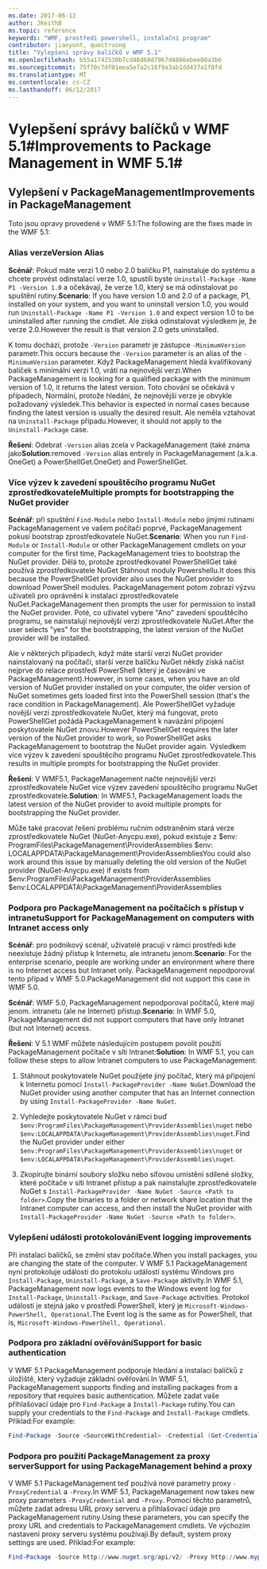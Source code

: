 ```yaml
---
ms.date: 2017-06-12
author: JKeithB
ms.topic: reference
keywords: "WMF, prostředí powershell, instalační program"
contributor: jianyunt, quoctruong
title: "Vylepšení správy balíčků v WMF 5.1"
ms.openlocfilehash: b55a1742530b7cd48d60d79b7d4866ebee80a3b6
ms.sourcegitcommit: 75f70c7df01eea5e7a2c16f9a3ab1dd437a1f8fd
ms.translationtype: MT
ms.contentlocale: cs-CZ
ms.lasthandoff: 06/12/2017
---
```

# <a name="improvements-to-package-management-in-wmf-51"></a><span data-ttu-id="4f413-103">Vylepšení správy balíčků v WMF 5.1#</span><span class="sxs-lookup"><span data-stu-id="4f413-103">Improvements to Package Management in WMF 5.1#</span></span>

## <a name="improvements-in-packagemanagement"></a><span data-ttu-id="4f413-104">Vylepšení v PackageManagement</span><span class="sxs-lookup"><span data-stu-id="4f413-104">Improvements in PackageManagement</span></span> ##
<span data-ttu-id="4f413-105">Toto jsou opravy provedené v WMF 5.1:</span><span class="sxs-lookup"><span data-stu-id="4f413-105">The following are the fixes made in the WMF 5.1:</span></span> 

### <a name="version-alias"></a><span data-ttu-id="4f413-106">Alias verze</span><span class="sxs-lookup"><span data-stu-id="4f413-106">Version Alias</span></span>

<span data-ttu-id="4f413-107">**Scénář**: Pokud máte verzi 1.0 nebo 2.0 balíčku P1, nainstaluje do systému a chcete provést odinstalaci verze 1.0, spustili byste `Uninstall-Package -Name P1 -Version 1.0` a očekávají, že verze 1.0, který se má odinstalovat po spuštění rutiny.</span><span class="sxs-lookup"><span data-stu-id="4f413-107">**Scenario**: If you have version 1.0 and 2.0 of a package, P1, installed on your system, and you want to uninstall version 1.0, you would run `Uninstall-Package -Name P1 -Version 1.0` and expect version 1.0 to be uninstalled after running the cmdlet.</span></span> <span data-ttu-id="4f413-108">Ale získá odinstalovat výsledkem je, že verze 2.0.</span><span class="sxs-lookup"><span data-stu-id="4f413-108">However the result is that version 2.0 gets uninstalled.</span></span>  
    
<span data-ttu-id="4f413-109">K tomu dochází, protože `-Version` parametr je zástupce `-MinimumVersion` parametr.</span><span class="sxs-lookup"><span data-stu-id="4f413-109">This occurs because the `-Version` parameter is an alias of the `-MinimumVersion` parameter.</span></span> <span data-ttu-id="4f413-110">Když PackageManagement hledá kvalifikovaný balíček s minimální verzi 1.0, vrátí na nejnovější verzi.</span><span class="sxs-lookup"><span data-stu-id="4f413-110">When PackageManagement is looking for a qualified package with the minimum version of 1.0, it returns the latest version.</span></span> <span data-ttu-id="4f413-111">Toto chování se očekává v případech, Normální, protože hledání, že nejnovější verze je obvykle požadovaný výsledek.</span><span class="sxs-lookup"><span data-stu-id="4f413-111">This behavior is expected in normal cases because finding the latest version is usually the desired result.</span></span> <span data-ttu-id="4f413-112">Ale neměla vztahovat na `Uninstall-Package` případu.</span><span class="sxs-lookup"><span data-stu-id="4f413-112">However, it should not apply to the `Uninstall-Package` case.</span></span>
    
<span data-ttu-id="4f413-113">**Řešení**: Odebrat `-Version` alias zcela v PackageManagement (také známa jako</span><span class="sxs-lookup"><span data-stu-id="4f413-113">**Solution**:removed `-Version` alias entirely in PackageManagement (a.k.a.</span></span> <span data-ttu-id="4f413-114">OneGet) a PowerShellGet.</span><span class="sxs-lookup"><span data-stu-id="4f413-114">OneGet) and PowerShellGet.</span></span> 

### <a name="multiple-prompts-for-bootstrapping-the-nuget-provider"></a><span data-ttu-id="4f413-115">Více výzev k zavedení spouštěcího programu NuGet zprostředkovatele</span><span class="sxs-lookup"><span data-stu-id="4f413-115">Multiple prompts for bootstrapping the NuGet provider</span></span>

<span data-ttu-id="4f413-116">**Scénář**: při spuštění `Find-Module` nebo `Install-Module` nebo jinými rutinami PackageManagement ve vašem počítači poprvé, PackageManagement pokusí bootstrap zprostředkovatele NuGet.</span><span class="sxs-lookup"><span data-stu-id="4f413-116">**Scenario**: When you run `Find-Module` or `Install-Module` or other PackageManagement cmdlets on your computer for the first time, PackageManagement tries to bootstrap the NuGet provider.</span></span> <span data-ttu-id="4f413-117">Dělá to, protože zprostředkovatel PowerShellGet také používá zprostředkovatele NuGet Stáhnout moduly Powershellu.</span><span class="sxs-lookup"><span data-stu-id="4f413-117">It does this because the PowerShellGet provider also uses the NuGet provider to download PowerShell modules.</span></span> <span data-ttu-id="4f413-118">PackageManagement potom zobrazí výzvu uživateli pro oprávnění k instalaci zprostředkovatele NuGet.</span><span class="sxs-lookup"><span data-stu-id="4f413-118">PackageManagement then prompts the user for permission to install the NuGet provider.</span></span> <span data-ttu-id="4f413-119">Poté, co uživatel vybere "Ano" zavedení spouštěcího programu, se nainstalují nejnovější verzi zprostředkovatele NuGet.</span><span class="sxs-lookup"><span data-stu-id="4f413-119">After the user selects "yes" for the bootstrapping, the latest version of the NuGet provider will be installed.</span></span> 
    
<span data-ttu-id="4f413-120">Ale v některých případech, když máte starší verzi NuGet provider nainstalovaný na počítači, starší verze balíčku NuGet někdy získá načíst nejprve do relace prostředí PowerShell (který je časování ve PackageManagement).</span><span class="sxs-lookup"><span data-stu-id="4f413-120">However, in some cases, when you have an old version of NuGet provider installed on your computer, the older version of NuGet sometimes gets loaded first into the PowerShell session (that's the race condition in PackageManagement).</span></span> <span data-ttu-id="4f413-121">Ale PowerShellGet vyžaduje novější verzi zprostředkovatele NuGet, který má fungovat, proto PowerShellGet požádá PackageManagement k navázání připojení poskytovatele NuGet znovu.</span><span class="sxs-lookup"><span data-stu-id="4f413-121">However PowerShellGet requires the later version of the NuGet provider to work, so PowerShellGet asks PackageManagement to bootstrap the NuGet provider again.</span></span> <span data-ttu-id="4f413-122">Výsledkem více výzev k zavedení spouštěcího programu NuGet zprostředkovatele.</span><span class="sxs-lookup"><span data-stu-id="4f413-122">This results in multiple prompts for bootstrapping the NuGet provider.</span></span>

<span data-ttu-id="4f413-123">**Řešení**: V WMF5.1, PackageManagement načte nejnovější verzi zprostředkovatele NuGet více výzev zavedení spouštěcího programu NuGet zprostředkovatele.</span><span class="sxs-lookup"><span data-stu-id="4f413-123">**Solution**: In WMF5.1, PackageManagement loads the latest version of the NuGet provider to avoid multiple prompts for bootstrapping the NuGet provider.</span></span>

<span data-ttu-id="4f413-124">Může také pracovat řešení problému ručním odstraněním stará verze zprostředkovatele NuGet (NuGet-Anycpu.exe), pokud existuje z $env: ProgramFiles\PackageManagement\ProviderAssemblies $env: LOCALAPPDATA\PackageManagement\ProviderAssemblies</span><span class="sxs-lookup"><span data-stu-id="4f413-124">You could also work around this issue by manually deleting the old version of the NuGet provider (NuGet-Anycpu.exe) if exists from $env:ProgramFiles\PackageManagement\ProviderAssemblies $env:LOCALAPPDATA\PackageManagement\ProviderAssemblies</span></span>


### <a name="support-for-packagemanagement-on-computers-with-intranet-access-only"></a><span data-ttu-id="4f413-125">Podpora pro PackageManagement na počítačích s přístup v intranetu</span><span class="sxs-lookup"><span data-stu-id="4f413-125">Support for PackageManagement on computers with Intranet access only</span></span>

<span data-ttu-id="4f413-126">**Scénář**: pro podnikový scénář, uživatelé pracují v rámci prostředí kde neexistuje žádný přístup k Internetu, ale intranetu jenom.</span><span class="sxs-lookup"><span data-stu-id="4f413-126">**Scenario**: For the enterprise scenario, people are working under an environment where there is no Internet access but Intranet only.</span></span> <span data-ttu-id="4f413-127">PackageManagement nepodporoval tento případ v WMF 5.0.</span><span class="sxs-lookup"><span data-stu-id="4f413-127">PackageManagement did not support this case in WMF 5.0.</span></span>

<span data-ttu-id="4f413-128">**Scénář**: WMF 5.0, PackageManagement nepodporoval počítačů, které mají jenom. intranetu (ale ne Internet) přístup.</span><span class="sxs-lookup"><span data-stu-id="4f413-128">**Scenario**: In WMF 5.0, PackageManagement did not support computers that have only Intranet (but not Internet) access.</span></span>

<span data-ttu-id="4f413-129">**Řešení**: V 5.1 WMF můžete následujícím postupem povolit použití PackageManagement počítače v síti Intranet:</span><span class="sxs-lookup"><span data-stu-id="4f413-129">**Solution**: In WMF 5.1, you can follow these steps to allow Intranet computers to use PackageManagement:</span></span>

1. <span data-ttu-id="4f413-130">Stáhnout poskytovatele NuGet použijete jiný počítač, který má připojení k Internetu pomocí `Install-PackageProvider -Name NuGet`.</span><span class="sxs-lookup"><span data-stu-id="4f413-130">Download the NuGet provider using another computer that has an Internet connection by using `Install-PackageProvider -Name NuGet`.</span></span>

2. <span data-ttu-id="4f413-131">Vyhledejte poskytovatele NuGet v rámci buď `$env:ProgramFiles\PackageManagement\ProviderAssemblies\nuget` nebo `$env:LOCALAPPDATA\PackageManagement\ProviderAssemblies\nuget`.</span><span class="sxs-lookup"><span data-stu-id="4f413-131">Find the NuGet provider under either `$env:ProgramFiles\PackageManagement\ProviderAssemblies\nuget`  or  `$env:LOCALAPPDATA\PackageManagement\ProviderAssemblies\nuget`.</span></span>

3. <span data-ttu-id="4f413-132">Zkopírujte binární soubory složku nebo síťovou umístění sdílené složky, které počítače v síti Intranet přístup a pak nainstalujte zprostředkovatele NuGet s `Install-PackageProvider -Name NuGet -Source <Path to folder>`.</span><span class="sxs-lookup"><span data-stu-id="4f413-132">Copy the binaries to a folder or network share location that the Intranet computer can access, and then install the NuGet provider with `Install-PackageProvider -Name NuGet -Source <Path to folder>`.</span></span>


### <a name="event-logging-improvements"></a><span data-ttu-id="4f413-133">Vylepšení události protokolování</span><span class="sxs-lookup"><span data-stu-id="4f413-133">Event logging improvements</span></span>

<span data-ttu-id="4f413-134">Při instalaci balíčků, se změní stav počítače.</span><span class="sxs-lookup"><span data-stu-id="4f413-134">When you install packages, you are changing the state of the computer.</span></span> <span data-ttu-id="4f413-135">V WMF 5.1 PackageManagement nyní protokoluje události do protokolu událostí systému Windows pro `Install-Package`, `Uninstall-Package`, a `Save-Package` aktivity.</span><span class="sxs-lookup"><span data-stu-id="4f413-135">In WMF 5.1, PackageManagement now logs events to the Windows event log for `Install-Package`, `Uninstall-Package`, and `Save-Package` activities.</span></span> <span data-ttu-id="4f413-136">Protokol událostí je stejná jako v prostředí PowerShell, který je `Microsoft-Windows-PowerShell, Operational`.</span><span class="sxs-lookup"><span data-stu-id="4f413-136">The Event log  is the same as for PowerShell, that is, `Microsoft-Windows-PowerShell, Operational`.</span></span>

### <a name="support-for-basic-authentication"></a><span data-ttu-id="4f413-137">Podpora pro základní ověřování</span><span class="sxs-lookup"><span data-stu-id="4f413-137">Support for basic authentication</span></span>

<span data-ttu-id="4f413-138">V WMF 5.1 PackageManagement podporuje hledání a instalaci balíčků z úložiště, který vyžaduje základní ověřování.</span><span class="sxs-lookup"><span data-stu-id="4f413-138">In WMF 5.1, PackageManagement supports finding and installing packages from a repository that requires basic authentication.</span></span> <span data-ttu-id="4f413-139">Můžete zadat vaše přihlašovací údaje pro `Find-Package` a `Install-Package` rutiny.</span><span class="sxs-lookup"><span data-stu-id="4f413-139">You can supply your credentials to the `Find-Package` and `Install-Package` cmdlets.</span></span> <span data-ttu-id="4f413-140">Příklad:</span><span class="sxs-lookup"><span data-stu-id="4f413-140">For example:</span></span>

``` PowerShell
Find-Package -Source <SourceWithCredential> -Credential (Get-Credential)
```
### <a name="support-for-using-packagemanagement-behind-a-proxy"></a><span data-ttu-id="4f413-141">Podpora pro použití PackageManagement za proxy server</span><span class="sxs-lookup"><span data-stu-id="4f413-141">Support for using PackageManagement behind a proxy</span></span>

<span data-ttu-id="4f413-142">V WMF 5.1 PackageManagement teď používá nové parametry proxy `-ProxyCredential` a `-Proxy`.</span><span class="sxs-lookup"><span data-stu-id="4f413-142">In WMF 5.1, PackageManagement now takes new proxy parameters `-ProxyCredential` and `-Proxy`.</span></span> <span data-ttu-id="4f413-143">Pomocí těchto parametrů, můžete zadat adresu URL proxy serveru a přihlašovací údaje pro PackageManagement rutiny.</span><span class="sxs-lookup"><span data-stu-id="4f413-143">Using these parameters, you can specify the proxy URL and credentials to PackageManagement cmdlets.</span></span> <span data-ttu-id="4f413-144">Ve výchozím nastavení proxy serveru systému používají.</span><span class="sxs-lookup"><span data-stu-id="4f413-144">By default, system proxy settings are used.</span></span> <span data-ttu-id="4f413-145">Příklad:</span><span class="sxs-lookup"><span data-stu-id="4f413-145">For example:</span></span>

``` PowerShell
Find-Package -Source http://www.nuget.org/api/v2/ -Proxy http://www.myproxyserver.com -ProxyCredential (Get-Credential)
```

